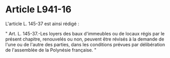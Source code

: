 # Article L941-16

L'article L. 145-37 est ainsi rédigé :

" Art. L. 145-37.-Les loyers des baux d'immeubles ou de locaux régis par le présent chapitre, renouvelés ou non, peuvent être révisés à la demande de l'une ou de l'autre des parties, dans les conditions prévues par délibération de l'assemblée de la Polynésie française. "
